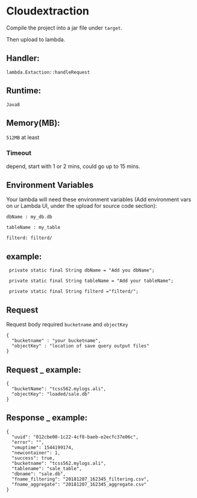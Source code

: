 # Cloudextraction

Compile the project into a jar file under ```target```.

Then upload to lambda.

## Handler: 
```lambda.Extaction::handleRequest```

## Runtime: 
```Java8```

## Memory(MB): 
```512MB``` at least

### Timeout
depend, start with 1 or 2 mins, could go up to 15 mins.


## Environment Variables
Your lambda will need these environment variables (Add environment vars on ur Lambda UI, under the upload for source code section): 

```dbName : my_db.db```

```tableName : my_table```

```filterd: filterd/ ``` 


## example:

   ```  private static final String dbName = "Add you dbName"; ```
   
   ```  private static final String tableName = "Add your tableName"; ```
   
   ```  private static final String filterd ="filterd/"; ```
   
## Request
Request body required ```bucketname``` and ```objectKey```
 

```
{
  "bucketname" : "your bucketname",
  "objectKey" : "location of save query output files"
}
```
## Request _ example:

```
{
  "bucketName": "tcss562.mylogs.ali",
  "objectKey": "loaded/sale.db"
}
```

## Response _ example:
```
{
  "uuid": "012cbe00-1c22-4cf8-baeb-e2ecfc37e06c",
  "error": "",
  "vmuptime": 1544199174,
  "newcontainer": 1,
  "success": true,
  "bucketname": "tcss562.mylogs.ali",
  "tablename": "sale_table",
  "dbname": "sale.db",
  "fname_filtering": "20181207_162345_filtering.csv",
  "fname_aggregate": "20181207_162345_aggregate.csv"
}
```

